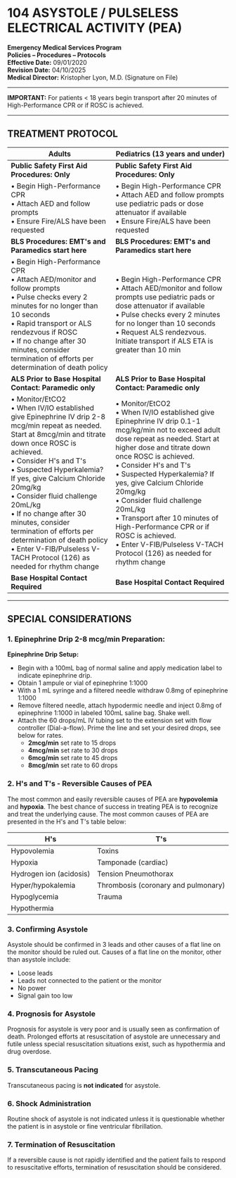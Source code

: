 # 104 ASYSTOLE / PULSELESS ELECTRICAL ACTIVITY (PEA)

**Emergency Medical Services Program**  
**Policies – Procedures – Protocols**  
**Effective Date:** 09/01/2020  
**Revision Date:** 04/10/2025  
**Medical Director:** Kristopher Lyon, M.D. (Signature on File)

---

**IMPORTANT:** For patients < 18 years begin transport after 20 minutes of High-Performance CPR or if ROSC is achieved.

---

## TREATMENT PROTOCOL

| **Adults** | **Pediatrics (13 years and under)** |
|------------|-------------------------------------|
| **Public Safety First Aid Procedures: Only** | **Public Safety First Aid Procedures: Only** |
| • Begin High-Performance CPR<br>• Attach AED and follow prompts<br>• Ensure Fire/ALS have been requested | • Begin High-Performance CPR<br>• Attach AED and follow prompts use pediatric pads or dose attenuator if available<br>• Ensure Fire/ALS have been requested |
| **BLS Procedures: EMT's and Paramedics start here** | **BLS Procedures: EMT's and Paramedics start here** |
| • Begin High-Performance CPR<br>• Attach AED/monitor and follow prompts<br>• Pulse checks every 2 minutes for no longer than 10 seconds<br>• Rapid transport or ALS rendezvous if ROSC<br>• If no change after 30 minutes, consider termination of efforts per determination of death policy | • Begin High-Performance CPR<br>• Attach AED/monitor and follow prompts use pediatric pads or dose attenuator if available<br>• Pulse checks every 2 minutes for no longer than 10 seconds<br>• Request ALS rendezvous. Initiate transport if ALS ETA is greater than 10 min |
| **ALS Prior to Base Hospital Contact: Paramedic only** | **ALS Prior to Base Hospital Contact: Paramedic only** |
| • Monitor/EtCO2<br>• When IV/IO established give Epinephrine IV drip 2-8 mcg/min repeat as needed. Start at 8mcg/min and titrate down once ROSC is achieved.<br>• Consider H's and T's<br>• Suspected Hyperkalemia? If yes, give Calcium Chloride 20mg/kg<br>• Consider fluid challenge 20mL/kg<br>• If no change after 30 minutes, consider termination of efforts per determination of death policy<br>• Enter V-FIB/Pulseless V-TACH Protocol (126) as needed for rhythm change | • Monitor/EtCO2<br>• When IV/IO established give Epinephrine IV drip 0.1-1 mcg/kg/min not to exceed adult dose repeat as needed. Start at higher dose and titrate down once ROSC is achieved.<br>• Consider H's and T's<br>• Suspected Hyperkalemia? If yes, give Calcium Chloride 20mg/kg<br>• Consider fluid challenge 20mL/kg<br>• Transport after 10 minutes of High-Performance CPR or if ROSC is achieved.<br>• Enter V-FIB/Pulseless V-TACH Protocol (126) as needed for rhythm change |
| **Base Hospital Contact Required** | **Base Hospital Contact Required** |

---

## SPECIAL CONSIDERATIONS

### 1. Epinephrine Drip 2-8 mcg/min Preparation:

**Epinephrine Drip Setup:**
- Begin with a 100mL bag of normal saline and apply medication label to indicate epinephrine drip.
- Obtain 1 ampule or vial of epinephrine 1:1000
- With a 1 mL syringe and a filtered needle withdraw 0.8mg of epinephrine 1:1000
- Remove filtered needle, attach hypodermic needle and inject 0.8mg of epinephrine 1:1000 in labeled 100mL saline bag. Shake well.
- Attach the 60 drops/mL IV tubing set to the extension set with flow controller (Dial-a-flow). Prime the line and set your desired drops, see below for rates.
  - **2mcg/min** set rate to 15 drops
  - **4mcg/min** set rate to 30 drops
  - **6mcg/min** set rate to 45 drops
  - **8mcg/min** set rate to 60 drops

### 2. H's and T's - Reversible Causes of PEA

The most common and easily reversible causes of PEA are **hypovolemia** and **hypoxia**. The best chance of success in treating PEA is to recognize and treat the underlying cause. The most common causes of PEA are presented in the H's and T's table below:

| **H's** | **T's** |
|---------|---------|
| Hypovolemia | Toxins |
| Hypoxia | Tamponade (cardiac) |
| Hydrogen ion (acidosis) | Tension Pneumothorax |
| Hyper/hypokalemia | Thrombosis (coronary and pulmonary) |
| Hypoglycemia | Trauma |
| Hypothermia | |

### 3. Confirming Asystole

Asystole should be confirmed in 3 leads and other causes of a flat line on the monitor should be ruled out. Causes of a flat line on the monitor, other than asystole include:
- Loose leads
- Leads not connected to the patient or the monitor
- No power
- Signal gain too low

### 4. Prognosis for Asystole

Prognosis for asystole is very poor and is usually seen as confirmation of death. Prolonged efforts at resuscitation of asystole are unnecessary and futile unless special resuscitation situations exist, such as hypothermia and drug overdose.

### 5. Transcutaneous Pacing

Transcutaneous pacing is **not indicated** for asystole.

### 6. Shock Administration

Routine shock of asystole is not indicated unless it is questionable whether the patient is in asystole or fine ventricular fibrillation.

### 7. Termination of Resuscitation

If a reversible cause is not rapidly identified and the patient fails to respond to resuscitative efforts, termination of resuscitation should be considered.



